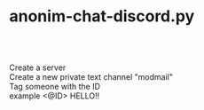# anonim-chat-discord.py
<br>
<br>

Create a server
<br>
Create a new private text channel "modmail"
<br>
Tag someone with the ID
<br>
example <@ID> HELLO!!
